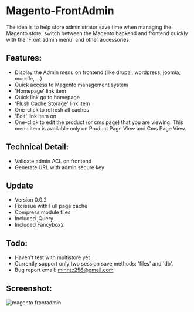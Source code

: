 Magento-FrontAdmin
==================

The idea is to help store administrator save time when managing the Magento store, switch between the Magento backend and frontend quickly with the 'Front admin menu' and other accessories.


Features:
--------------------------------------------------
- Display the Admin menu on frontend (like drupal, wordpress, joomla, moodle, ...)
 - Quick access to Magento management system
- 'Homepage' link item
 - Quick link go to homepage
- 'Flush Cache Storage' link item
 - One-click to refresh all caches
- 'Edit' link item on 
 - One-click to edit the product (or cms page) that you are viewing. This menu item is available only on Product Page View and Cms Page View.


Technical Detail:
--------------------------------------------------
- Validate admin ACL on frontend
- Generate URL with admin secure key


Update
--------------------------------------------------
- Version 0.0.2
 - Fix issue with Full page cache
 - Compress module files
 - Included jQuery
 - Included Fancybox2


Todo:
--------------------------------------------------
- Haven't test with multistore yet
- Currently support only two session save methods: 'files' and 'db'.
- Bug report email: minhtc256@gmail.com


Screenshot:
--------------------------------------------------
![magento frontadmin](https://github.com/minhtc/Magento-FrontAdmin/raw/master/screenshot/screenshot.png)